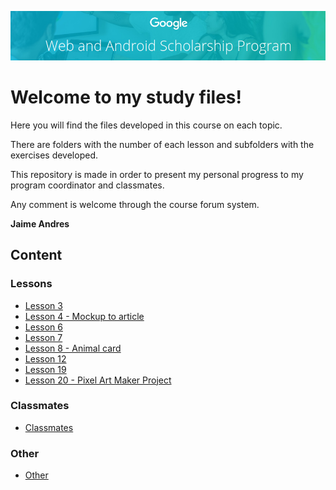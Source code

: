 ![banner](banner.png)

# Welcome to my study files!

Here you will find the files developed in this course on each topic.

There are folders with the number of each lesson and subfolders with the exercises developed.

This repository is made in order to present my personal progress to my program coordinator and classmates.

Any comment is welcome through the course forum system.

**Jaime Andres**

## [](#header-2)Content

### [](#header-3)Lessons

* [Lesson 3](https://github.com/jaimeandrescatano/ekorre/tree/master/2017-Google-Developer-Challenge/Lesson-3)
* [Lesson 4 - Mockup to article](https://github.com/jaimeandrescatano/ekorre/tree/master/2017-Google-Developer-Challenge/Lesson-4)
* [Lesson 6](https://github.com/jaimeandrescatano/ekorre/tree/master/2017-Google-Developer-Challenge/Lesson-6)
* [Lesson 7](https://github.com/jaimeandrescatano/ekorre/tree/master/2017-Google-Developer-Challenge/Lesson-7)
* [Lesson 8 - Animal card](https://github.com/jaimeandrescatano/ekorre/tree/master/2017-Google-Developer-Challenge/Lesson-8)
* [Lesson 12](https://github.com/jaimeandrescatano/ekorre/tree/master/2017-Google-Developer-Challenge/Lesson-12)
* [Lesson 19](https://github.com/jaimeandrescatano/ekorre/tree/master/2017-Google-Developer-Challenge/Lesson-19)
* [Lesson 20 - Pixel Art Maker Project](https://github.com/jaimeandrescatano/ekorre/tree/master/2017-Google-Developer-Challenge/Lesson-20)

### [](#header-3)Classmates

* [Classmates](https://github.com/jaimeandrescatano/ekorre/tree/master/2017-Google-Developer-Challenge/Classmates)

### [](#header-3)Other

* [Other](https://github.com/jaimeandrescatano/ekorre/tree/master/2017-Google-Developer-Challenge/Other)
